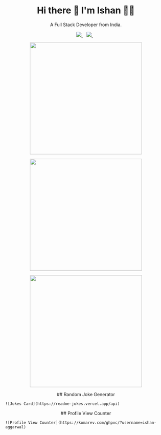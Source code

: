 <h1 align='center'>
  Hi there 👋 I'm Ishan 👨‍💻
</h1>

<p align='center'>
  A Full Stack Developer from India.
</p>



<p align='center'>
  
  <a href="https://www.linkedin.com/in/ishan-aggarwal/">
    <img src="https://img.shields.io/badge/linkedin-%230077B5.svg?&style=for-the-badge&logo=linkedin&logoColor=white" />
  </a>&nbsp;&nbsp;
  <a href="https://www.instagram.com/ishan.agg/">
    <img src="https://img.shields.io/badge/instagram-%23E4405F.svg?&style=for-the-badge&logo=instagram&logoColor=white" />        
  </a>&nbsp;&nbsp;
  
</p>

<p align='center'>
  <a href="#"><img src="https://github-readme-stats.vercel.app/api?username=ishan-aggarwal&show_icons=true&count_private=true&theme=dark" width="350"></a>
</p>


<p align='center'>
  <a href="#"><img src="https://github-readme-stats.vercel.app/api/top-langs/?username=ishan-aggarwal&show_icons=true&count_private=true&theme=dark" width="350"></a>
</p>


<p align='center'>
  <a href="#"><img src="https://github-readme-stats.vercel.app/api/top-langs/?username=ishan-aggarwal&show_icons=true&count_private=true&theme=dark" width="350"></a>
</p>

<p align='center'>
    ## Random Joke Generator

    ![Jokes Card](https://readme-jokes.vercel.app/api)
</p>

<p align='center'>
    ## Profile View Counter

    ![Profile View Counter](https://komarev.com/ghpvc/?username=ishan-aggarwal)
</p>

<!--
**ishan-aggarwal/ishan-aggarwal** is a ✨ _special_ ✨ repository because its `README.md` (this file) appears on your GitHub profile.

Here are some ideas to get you started:

- 🔭 I’m currently working on ...
- 🌱 I’m currently learning ...
- 👯 I’m looking to collaborate on ...
- 🤔 I’m looking for help with ...
- 💬 Ask me about ...
- 📫 How to reach me: ...
- 😄 Pronouns: ...
- ⚡ Fun fact: ...


## GitHub Stats

![Your Repository's Stats](https://github-readme-stats.vercel.app/api?username=ishan-aggarwal&show_icons=true)

## Most Used Languages

![Your Repository's Stats](https://github-readme-stats.vercel.app/api/top-langs/?username=ishan-aggarwal&theme=blue-green)

### Repository View Counter - HITS

![Hits](https://hitcounter.pythonanywhere.com/count/tag.svg?url=https://github.com/ishan-aggarwal/)


-->
